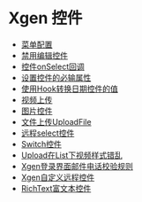 # Xgen 控件

<!-- links begin -->

- [菜单配置](菜单配置.md)
- [禁用编辑控件](禁用编辑控件.md)
- [控件onSelect回调](控件onSelect回调.md)
- [设置控件的必输属性](设置控件的必输属性.md)
- [使用Hook转换日期控件的值](使用Hook转换日期控件的值.md)
- [视频上传](视频上传.md)
- [图片控件](图片控件.md)
- [文件上传UploadFile](文件上传UploadFile.md)
- [远程select控件](远程select控件.md)
- [Switch控件](Switch控件.md)
- [Upload在List下视频样式错乱](Upload在List下视频样式错乱.md)
- [Xgen登录界面邮件电话校验规则](Xgen登录界面邮件电话校验规则.md)
- [Xgen自定义远程控件](Xgen自定义远程控件.md)
- [RichText富文本控件](RichText富文本控件/index)
<!-- links end -->
